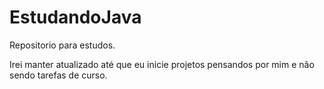 # EstudandoJava

Repositorio para estudos.

Irei manter atualizado até que eu inicie projetos pensandos por mim e não sendo tarefas de curso.

